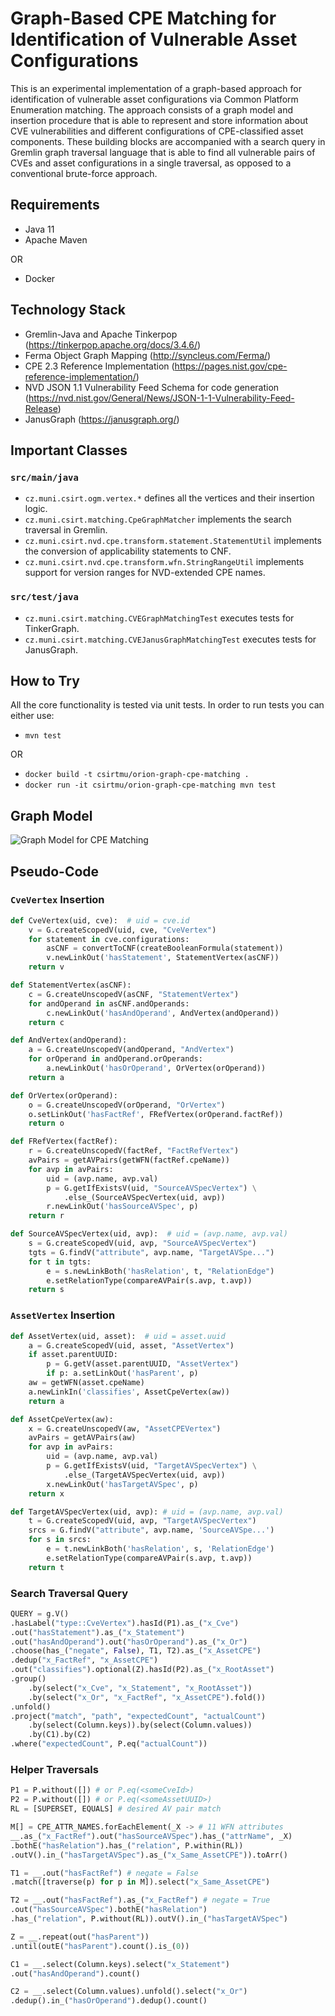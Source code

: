 # Graph-Based CPE Matching for Identification of Vulnerable Asset Configurations

This is an experimental implementation of a graph-based approach for identification of vulnerable asset configurations via Common Platform Enumeration matching. The approach consists of a graph model and insertion procedure that is able to represent and store information about CVE vulnerabilities and different configurations of CPE-classified asset components. These building blocks are accompanied with a search query in Gremlin graph traversal language that is able to find all vulnerable pairs of CVEs and asset configurations in a single traversal, as opposed to a conventional brute-force approach.

## Requirements

* Java 11
* Apache Maven

OR

* Docker

## Technology Stack

* Gremlin-Java and Apache Tinkerpop (https://tinkerpop.apache.org/docs/3.4.6/)
* Ferma Object Graph Mapping (http://syncleus.com/Ferma/)
* CPE 2.3 Reference Implementation (https://pages.nist.gov/cpe-reference-implementation/)
* NVD JSON 1.1 Vulnerability Feed Schema for code generation (https://nvd.nist.gov/General/News/JSON-1-1-Vulnerability-Feed-Release)
* JanusGraph (https://janusgraph.org/)

## Important Classes

### `src/main/java`

* `cz.muni.csirt.ogm.vertex.*` defines all the vertices and their insertion logic.
* `cz.muni.csirt.matching.CpeGraphMatcher` implements the search traversal in Gremlin.
* `cz.muni.csirt.nvd.cpe.transform.statement.StatementUtil` implements the conversion of applicability statements to CNF.
* `cz.muni.csirt.nvd.cpe.transform.wfn.StringRangeUtil` implements support for version ranges for NVD-extended CPE names.

### `src/test/java`

* `cz.muni.csirt.matching.CVEGraphMatchingTest` executes tests for TinkerGraph.
* `cz.muni.csirt.matching.CVEJanusGraphMatchingTest` executes tests for JanusGraph.

## How to Try

All the core functionality is tested via unit tests. In order to run tests you can either use:

* `mvn test`

OR

* `docker build -t csirtmu/orion-graph-cpe-matching .`
* `docker run -it csirtmu/orion-graph-cpe-matching mvn test`

## Graph Model

![Graph Model for CPE Matching](./docs/model.png)

## Pseudo-Code

### `CveVertex` Insertion

```python
def CveVertex(uid, cve):  # uid = cve.id
    v = G.createScopedV(uid, cve, "CveVertex")
    for statement in cve.configurations:
        asCNF = convertToCNF(createBooleanFormula(statement))
        v.newLinkOut('hasStatement', StatementVertex(asCNF))
    return v

def StatementVertex(asCNF):
    c = G.createUnscopedV(asCNF, "StatementVertex")
    for andOperand in asCNF.andOperands:
        c.newLinkOut('hasAndOperand', AndVertex(andOperand))
    return c

def AndVertex(andOperand):
    a = G.createUnscopedV(andOperand, "AndVertex")
    for orOperand in andOperand.orOperands:
        a.newLinkOut('hasOrOperand', OrVertex(orOperand))
    return a

def OrVertex(orOperand):
    o = G.createUnscopedV(orOperand, "OrVertex")
    o.setLinkOut('hasFactRef', FRefVertex(orOperand.factRef))
    return o

def FRefVertex(factRef):
    r = G.createUnscopedV(factRef, "FactRefVertex")
    avPairs = getAVPairs(getWFN(factRef.cpeName))
    for avp in avPairs:
        uid = (avp.name, avp.val)
        p = G.getIfExistsV(uid, "SourceAVSpecVertex") \
            .else_(SourceAVSpecVertex(uid, avp))
        r.newLinkOut('hasSourceAVSpec', p)
    return r

def SourceAVSpecVertex(uid, avp):  # uid = (avp.name, avp.val)
    s = G.createScopedV(uid, avp, "SourceAVSpecVertex")
    tgts = G.findV("attribute", avp.name, "TargetAVSpe...")
    for t in tgts:
        e = s.newLinkBoth('hasRelation', t, "RelationEdge")
        e.setRelationType(compareAVPair(s.avp, t.avp))
    return s
```

### `AssetVertex` Insertion

```python
def AssetVertex(uid, asset):  # uid = asset.uuid
    a = G.createScopedV(uid, asset, "AssetVertex")
    if asset.parentUUID:
        p = G.getV(asset.parentUUID, "AssetVertex")
        if p: a.setLinkOut('hasParent', p)
    aw = getWFN(asset.cpeName)
    a.newLinkIn('classifies', AssetCpeVertex(aw))
    return a

def AssetCpeVertex(aw):
    x = G.createUnscopedV(aw, "AssetCPEVertex")
    avPairs = getAVPairs(aw)
    for avp in avPairs:
        uid = (avp.name, avp.val)
        p = G.getIfExistsV(uid, "TargetAVSpecVertex") \
            .else_(TargetAVSpecVertex(uid, avp))
        x.newLinkOut('hasTargetAVSpec', p)
    return x

def TargetAVSpecVertex(uid, avp): # uid = (avp.name, avp.val)
    t = G.createScopedV(uid, avp, "TargetAVSpecVertex")
    srcs = G.findV("attribute", avp.name, 'SourceAVSpe...')
    for s in srcs:
        e = t.newLinkBoth('hasRelation', s, 'RelationEdge')
        e.setRelationType(compareAVPair(s.avp, t.avp))
    return t
```

### Search Traversal Query 

```python
QUERY = g.V()
.hasLabel("type::CveVertex").hasId(P1).as_("x_Cve")
.out("hasStatement").as_("x_Statement")
.out("hasAndOperand").out("hasOrOperand").as_("x_Or")
.choose(has_("negate", False), T1, T2).as_("x_AssetCPE")
.dedup("x_FactRef", "x_AssetCPE")
.out("classifies").optional(Z).hasId(P2).as_("x_RootAsset")
.group()
	.by(select("x_Cve", "x_Statement", "x_RootAsset"))
	.by(select("x_Or", "x_FactRef", "x_AssetCPE").fold())
.unfold()
.project("match", "path", "expectedCount", "actualCount")
	.by(select(Column.keys)).by(select(Column.values))
	.by(C1).by(C2)
.where("expectedCount", P.eq("actualCount"))
```

### Helper Traversals

```python
P1 = P.without([]) # or P.eq(<someCveId>)
P2 = P.without([]) # or P.eq(<someAssetUUID>)
RL = [SUPERSET, EQUALS] # desired AV pair match

M[] = CPE_ATTR_NAMES.forEachElement(_X -> # 11 WFN attributes
__.as_("x_FactRef").out("hasSourceAVSpec").has_("attrName", _X)
.bothE("hasRelation").has_("relation", P.within(RL))
.outV().in_("hasTargetAVSpec").as_("x_Same_AssetCPE")).toArr()

T1 = __.out("hasFactRef") # negate = False
.match([traverse(p) for p in M]).select("x_Same_AssetCPE")

T2 = __.out("hasFactRef").as_("x_FactRef") # negate = True
.out("hasSourceAVSpec").bothE("hasRelation")
.has_("relation", P.without(RL)).outV().in_("hasTargetAVSpec")

Z = __.repeat(out("hasParent"))
.until(outE("hasParent").count().is_(0))

C1 = __.select(Column.keys).select("x_Statement")
.out("hasAndOperand").count()

C2 = __.select(Column.values).unfold().select("x_Or")
.dedup().in_("hasOrOperand").dedup().count()
```



